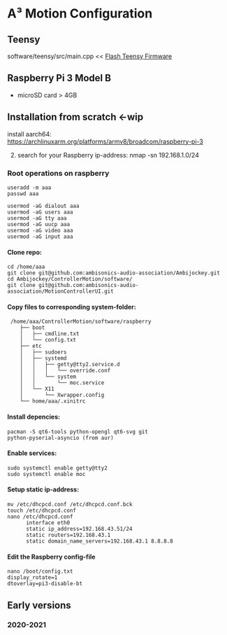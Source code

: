 # A³ Motion Configuration
## Teensy
software/teensy/src/main.cpp << [Flash Teensy Firmware](https://doc.a3-audio.com/development/flashTeensy.html) 

## Raspberry Pi 3 Model B
- microSD card > 4GB

## Installation from scratch <-wip
install aarch64:
https://archlinuxarm.org/platforms/armv8/broadcom/raspberry-pi-3

2. search for your Raspberry ip-address: nmap -sn 192.168.1.0/24

### Root operations on raspberry
```
useradd -m aaa
passwd aaa

usermod -aG dialout aaa
usermod -aG users aaa
usermod -aG tty aaa
usermod -aG uucp aaa
usermod -aG video aaa
usermod -aG input aaa
```
#### Clone repo:
```
cd /home/aaa
git clone git@github.com:ambisonics-audio-association/Ambijockey.git
cd Ambijockey/ControllerMotion/software/
git clone git@github.com:ambisonics-audio-association/MotionControllerUI.git
``` 
#### Copy files to corresponding system-folder:
```
 /home/aaa/ControllerMotion/software/raspberry
    ├── boot
    │   ├── cmdline.txt
    │   └── config.txt
    ├── etc
    │   ├── sudoers
    │   ├── systemd
    │   │   ├── getty@tty2.service.d
    │   │   │   └── override.conf
    │   │   └── system
    │   │       └── moc.service
    │   └── X11
    │       └── Xwrapper.config
	└── home/aaa/.xinitrc
```
#### Install depencies:
``` 
pacman -S qt6-tools python-opengl qt6-svg git
python-pyserial-asyncio (from aur)
``` 
#### Enable services:
``` 
sudo systemctl enable getty@tty2
sudo systemctl enable moc
``` 
#### Setup static ip-address:
``` 
mv /etc/dhcpcd.conf /etc/dhcpcd.conf.bck
touch /etc/dhcpcd.conf
nano /etc/dhcpcd.conf
	  interface eth0
	  static ip_address=192.168.43.51/24
	  static routers=192.168.43.1
	  static domain_name_servers=192.168.43.1 8.8.8.8
``` 
#### Edit the Raspberry config-file
```
nano /boot/config.txt
display_rotate=1
dtoverlay=pi3-disable-bt
```

## Early versions
### 2020-2021